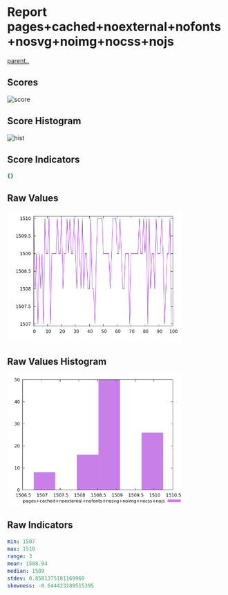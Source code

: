 # Report pages+cached+noexternal+nofonts+nosvg+noimg+nocss+nojs

[parent..](./..)  


## Scores

![score](./score.png)  

## Score Histogram

![hist](./hist.png)  

## Score Indicators

```yaml
{}

```

## Raw Values

![raw](./raw.png)  

## Raw Values Histogram

![raw hist](./raw_hist.png)  

## Raw Indicators

```yaml
min: 1507
max: 1510
range: 3
mean: 1508.94
median: 1509
stdev: 0.8581375181169969
skewness: -0.644423289515395

```

<style>
  img {
    max-width: 80%;
  }
</style>
      
